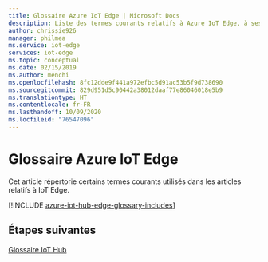 ```yaml
---
title: Glossaire Azure IoT Edge | Microsoft Docs
description: Liste des termes courants relatifs à Azure IoT Edge, à ses composants, aux services, aux appareils et aux technologies.
author: chrissie926
manager: philmea
ms.service: iot-edge
services: iot-edge
ms.topic: conceptual
ms.date: 02/15/2019
ms.author: menchi
ms.openlocfilehash: 8fc12dde9f441a972efbc5d91ac53b5f9d738690
ms.sourcegitcommit: 829d951d5c90442a38012daaf77e86046018e5b9
ms.translationtype: HT
ms.contentlocale: fr-FR
ms.lasthandoff: 10/09/2020
ms.locfileid: "76547096"
---
```

# <a name="glossary-of-terms-for-azure-iot-edge"></a>Glossaire Azure IoT Edge

Cet article répertorie certains termes courants utilisés dans les articles relatifs à IoT Edge.

[!INCLUDE [azure-iot-hub-edge-glossary-includes](../../includes/azure-iot-hub-edge-glossary-includes.md)]

## <a name="next-steps"></a>Étapes suivantes

[Glossaire IoT Hub](../iot-hub/iot-hub-devguide-glossary.md)
